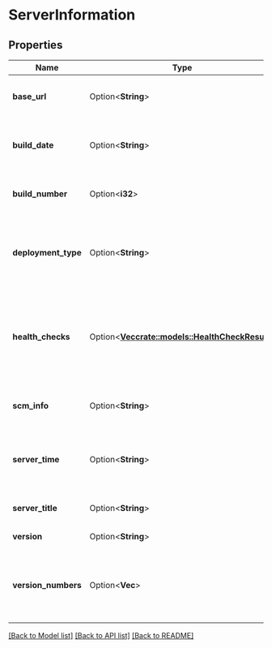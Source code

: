 # ServerInformation

## Properties

Name | Type | Description | Notes
------------ | ------------- | ------------- | -------------
**base_url** | Option<**String**> | The base URL of the Jira instance. | [optional]
**build_date** | Option<**String**> | The timestamp when the Jira version was built. | [optional]
**build_number** | Option<**i32**> | The build number of the Jira version. | [optional]
**deployment_type** | Option<**String**> | The type of server deployment. This is always returned as *Cloud*. | [optional]
**health_checks** | Option<[**Vec<crate::models::HealthCheckResult>**](HealthCheckResult.md)> | Jira instance health check results. Deprecated and no longer returned. | [optional]
**scm_info** | Option<**String**> | The unique identifier of the Jira version. | [optional]
**server_time** | Option<**String**> | The time in Jira when this request was responded to. | [optional]
**server_title** | Option<**String**> | The name of the Jira instance. | [optional]
**version** | Option<**String**> | The version of Jira. | [optional]
**version_numbers** | Option<**Vec<i32>**> | The major, minor, and revision version numbers of the Jira version. | [optional]

[[Back to Model list]](../README.md#documentation-for-models) [[Back to API list]](../README.md#documentation-for-api-endpoints) [[Back to README]](../README.md)



